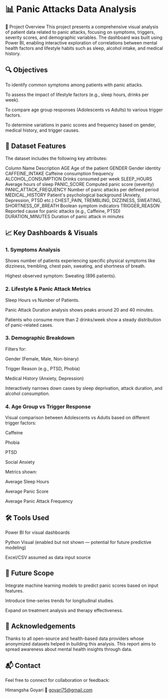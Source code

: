 
# 📊 Panic Attacks Data Analysis

🧠 Project Overview
This project presents a comprehensive visual analysis of patient data related to panic attacks, focusing on symptoms, triggers, severity scores, and demographic variables. The dashboard was built using Power BI, enabling interactive exploration of correlations between mental health factors and lifestyle habits such as sleep, alcohol intake, and medical history.

## 🔍 Objectives
To identify common symptoms among patients with panic attacks.

To assess the impact of lifestyle factors (e.g., sleep hours, drinks per week).

To compare age group responses (Adolescents vs Adults) to various trigger factors.

To determine variations in panic scores and frequency based on gender, medical history, and trigger causes.

## 📁 Dataset Features
The dataset includes the following key attributes:

Column Name	             Description
AGE	                      Age of the patient
GENDER     	              Gender identity
CAFFEINE_INTAKE	          Caffeine consumption frequency
ALCOHOL_CONSUMPTION	      Drinks consumed per week
SLEEP_HOURS         	    Average hours of sleep
PANIC_SCORE   	          Computed panic score (severity)
PANIC_ATTACK_FREQUENCY	  Number of panic attacks per defined period
MEDICAL_HISTORY	          Patient's psychological background (Anxiety, Depression, PTSD etc.)
CHEST_PAIN, TREMBLING, 
DIZZINESS, SWEATING, 
SHORTNESS_OF_BREATH	      Boolean symptom indicators
TRIGGER_REASON	          Reported cause for panic attacks (e.g., Caffeine, PTSD)
DURATION_MINUTES	        Duration of panic attack in minutes

## 📈 Key Dashboards & Visuals
### 1. Symptoms Analysis

Shows number of patients experiencing specific physical symptoms like dizziness, trembling, chest pain, sweating, and shortness of breath.

Highest observed symptom: Sweating (896 patients).

### 2. Lifestyle & Panic Attack Metrics

Sleep Hours vs Number of Patients.

Panic Attack Duration analysis shows peaks around 20 and 40 minutes.

Patients who consume more than 2 drinks/week show a steady distribution of panic-related cases.

### 3. Demographic Breakdown

Filters for:

Gender (Female, Male, Non-binary)

Trigger Reason (e.g., PTSD, Phobia)

Medical History (Anxiety, Depression)

Interactively narrows down cases by sleep deprivation, attack duration, and alcohol consumption.

### 4. Age Group vs Trigger Response

Visual comparison between Adolescents vs Adults based on different trigger factors:

Caffeine

Phobia

PTSD

Social Anxiety

Metrics shown:

Average Sleep Hours

Average Panic Score

Average Panic Attack Frequency

## 🛠 Tools Used
Power BI for visual dashboards

Python Visual (enabled but not shown — potential for future predictive modeling)

Excel/CSV assumed as data input source

## 📌 Future Scope
Integrate machine learning models to predict panic scores based on input features.

Introduce time-series trends for longitudinal studies.

Expand on treatment analysis and therapy effectiveness.

## 🙌 Acknowledgements
Thanks to all open-source and health-based data providers whose anonymized datasets helped in building this analysis. This report aims to spread awareness about mental health insights through data.

## 📬 Contact
Feel free to connect for collaboration or feedback:

Himangsha Goyari
📧 goyari75@gmail.com


